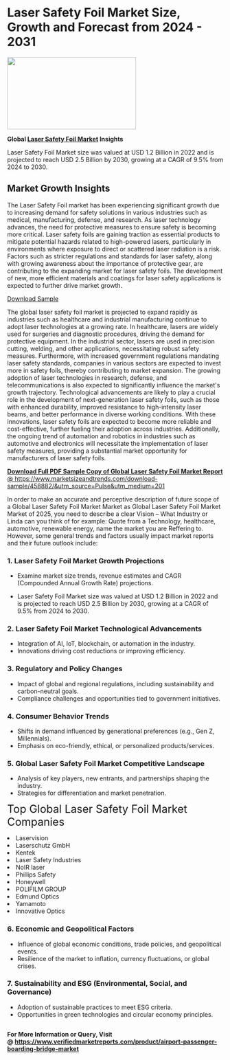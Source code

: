 <H1>Laser Safety Foil Market Size, Growth and Forecast from 2024 - 2031</H1><img class="aligncenter size-medium wp-image-584254" src="https://thirdeyenews.in/wp-content/uploads/2024/09/Global-Market-Research-300x168.jpeg" alt="" width="300" height="168" /><p><strong>Global&nbsp;<a href="https://www.marketsizeandtrends.com/download-sample/458882/&amp;utm_source=Pulse&amp;utm_medium=201">Laser Safety Foil Market</a> Insights</strong></p><p>Laser Safety Foil Market size was valued at USD 1.2 Billion in 2022 and is projected to reach USD 2.5 Billion by 2030, growing at a CAGR of 9.5% from 2024 to 2030.</p><p><h2>Market Growth Insights</h2> <p>The Laser Safety Foil market has been experiencing significant growth due to increasing demand for safety solutions in various industries such as medical, manufacturing, defense, and research. As laser technology advances, the need for protective measures to ensure safety is becoming more critical. Laser safety foils are gaining traction as essential products to mitigate potential hazards related to high-powered lasers, particularly in environments where exposure to direct or scattered laser radiation is a risk. Factors such as stricter regulations and standards for laser safety, along with growing awareness about the importance of protective gear, are contributing to the expanding market for laser safety foils. The development of new, more efficient materials and coatings for laser safety applications is expected to further drive market growth.</p> <p><a href="#">Download Sample</a></p> <p>The global laser safety foil market is projected to expand rapidly as industries such as healthcare and industrial manufacturing continue to adopt laser technologies at a growing rate. In healthcare, lasers are widely used for surgeries and diagnostic procedures, driving the demand for protective equipment. In the industrial sector, lasers are used in precision cutting, welding, and other applications, necessitating robust safety measures. Furthermore, with increased government regulations mandating laser safety standards, companies in various sectors are expected to invest more in safety foils, thereby contributing to market expansion. The growing adoption of laser technologies in research, defense, and telecommunications is also expected to significantly influence the market's growth trajectory. Technological advancements are likely to play a crucial role in the development of next-generation laser safety foils, such as those with enhanced durability, improved resistance to high-intensity laser beams, and better performance in diverse working conditions. With these innovations, laser safety foils are expected to become more reliable and cost-effective, further fueling their adoption across industries. Additionally, the ongoing trend of automation and robotics in industries such as automotive and electronics will necessitate the implementation of laser safety measures, providing a substantial market opportunity for manufacturers of laser safety foils.</p> <p><a href="#"></p><p><span class=""><strong>Download Full PDF Sample Copy of Global Laser Safety Foil Market Report</strong> @ <a href="https://www.marketsizeandtrends.com/download-sample/458882/&amp;utm_source=Pulse&amp;utm_medium=201" target="_blank">https://www.marketsizeandtrends.com/download-sample/458882/&amp;utm_source=Pulse&amp;utm_medium=201</a></span></p><p>In order to make an accurate and perceptive description of future scope of a Global&nbsp;Laser Safety Foil Market Market as Global&nbsp;Laser Safety Foil Market Market of 2025, you need to describe a clear Vision &ndash; What Industry or Linda can you think of for example: Quote from a Technology, healthcare, automotive, renewable energy, name the market you are Reffering to. However, some general trends and factors usually impact market reports and their future outlook include:</p><h3>1.&nbsp;<strong>Laser Safety Foil Market Growth Projections</strong></h3><ul><li>Examine market size trends, revenue estimates and CAGR (Compounded Annual Growth Rate) projections.</li><li><p>Laser Safety Foil Market size was valued at USD 1.2 Billion in 2022 and is projected to reach USD 2.5 Billion by 2030, growing at a CAGR of 9.5% from 2024 to 2030.</p></li></ul><h3>2.&nbsp;<strong>Laser Safety Foil Market Technological Advancements</strong></h3><ul><li>Integration of AI, IoT, blockchain, or automation in the industry.</li><li>Innovations driving cost reductions or improving efficiency.</li></ul><h3>3.&nbsp;<strong>Regulatory and Policy Changes</strong></h3><ul><li>Impact of global and regional regulations, including sustainability and carbon-neutral goals.</li><li>Compliance challenges and opportunities tied to government initiatives.</li></ul><h3>4.&nbsp;<strong>Consumer Behavior Trends</strong></h3><ul><li>Shifts in demand influenced by generational preferences (e.g., Gen Z, Millennials).</li><li>Emphasis on eco-friendly, ethical, or personalized products/services.</li></ul><h3>5.&nbsp;<strong>Global Laser Safety Foil Market Competitive Landscape</strong></h3><ul><li>Analysis of key players, new entrants, and partnerships shaping the industry.</li><li>Strategies for differentiation and market penetration.</li></ul><p data-pm-slice="1 1 []"><span style="color: inherit; font-family: inherit; font-size: 25px;">Top Global Laser Safety Foil Market Companies</span></p><div class="" data-test-id=""><p><li>Laservision</li><li> Laserschutz GmbH</li><li> Kentek</li><li> Laser Safety Industries</li><li> NoIR laser</li><li> Phillips Safety</li><li> Honeywell</li><li> POLIFILM GROUP</li><li> Edmund Optics</li><li> Yamamoto</li><li> Innovative Optics</li></p></div><h3>6.&nbsp;<strong>Economic and Geopolitical Factors</strong></h3><ul><li>Influence of global economic conditions, trade policies, and geopolitical events.</li><li>Resilience of the market to inflation, currency fluctuations, or global crises.</li></ul><h3>7.&nbsp;<strong>Sustainability and ESG (Environmental, Social, and Governance)</strong></h3><ul><li>Adoption of sustainable practices to meet ESG criteria.</li><li>Opportunities in green technologies and circular economy principles.</li></ul><h2><strong style="font-size: 14px;">For More Information or Query, Visit @&nbsp;</strong><a style="background-color: #ffffff; font-size: 14px;" href="https://www.marketsizeandtrends.com/report/laser-safety-foil-market/" target="_blank">https://www.verifiedmarketreports.com/product/airport-passenger-boarding-bridge-market</a></h2>
